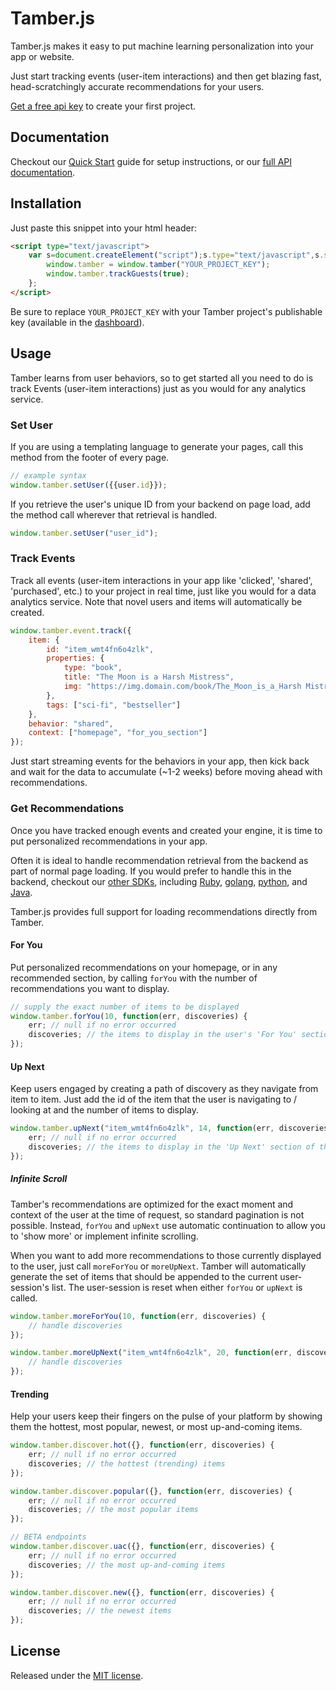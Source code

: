 # Tamber.js

Tamber.js makes it easy to put machine learning personalization into your app or website.

Just start tracking events (user-item interactions) and then get blazing fast, head-scratchingly accurate recommendations for your users.

[Get a free api key][homepage] to create your first project.

## Documentation

Checkout our [Quick Start][quickstart] guide for setup instructions, or our [full API documentation][docs].

## Installation

Just paste this snippet into your html header:

```html
<script type="text/javascript">
    var s=document.createElement("script");s.type="text/javascript",s.src="https://js.tamber.com/1.0.12/tamber.min.js",s.async=!0,document.getElementsByTagName("head")[0].appendChild(s),s.onload=s.onreadystatechange=function(){
        window.tamber = window.tamber("YOUR_PROJECT_KEY");
        window.tamber.trackGuests(true);
    };
</script>
```

Be sure to replace `YOUR_PROJECT_KEY` with your Tamber project's publishable key (available in the [dashboard][dashboard]).

## Usage

Tamber learns from user behaviors, so to get started all you need to do is track Events (user-item interactions) just as you would for any analytics service.

### Set User

If you are using a templating language to generate your pages, call this method from the footer of every page.

```js
// example syntax
window.tamber.setUser({{user.id}});
``` 

If you retrieve the user's unique ID from your backend on page load, add the method call wherever that retrieval is handled.

```js
window.tamber.setUser("user_id");
```


### Track Events

Track all events (user-item interactions in your app like 'clicked', 'shared', 'purchased', etc.) to your project in real time, just like you would for a data analytics service. Note that novel users and items will automatically be created.

```js
window.tamber.event.track({
    item: {
        id: "item_wmt4fn6o4zlk",
        properties: {
            type: "book",
            title: "The Moon is a Harsh Mistress",
            img: "https://img.domain.com/book/The_Moon_is_a_Harsh Mistress.jpg" 
        },
        tags: ["sci-fi", "bestseller"]
    },
    behavior: "shared",
    context: ["homepage", "for_you_section"]
});
```

Just start streaming events for the behaviors in your app, then kick back and wait for the data to accumulate (~1-2 weeks) before moving ahead with recommendations.

### Get Recommendations

Once you have tracked enough events and created your engine, it is time to put personalized recommendations in your app.

Often it is ideal to handle recommendation retrieval from the backend as part of normal page loading. If you would prefer to handle this in the backend, checkout our [other SDKs][sdks], including [Ruby][tamber-ruby], [golang][tamber-go], [python][tamber-python], and [Java][tamber-java].

Tamber.js provides full support for loading recommendations directly from Tamber.

#### For You

Put personalized recommendations on your homepage, or in any recommended section, by calling `forYou` with the number of recommendations you want to display.

```js
// supply the exact number of items to be displayed
window.tamber.forYou(10, function(err, discoveries) {
    err; // null if no error occurred 
    discoveries; // the items to display in the user's 'For You' section
});
```

#### Up Next

Keep users engaged by creating a path of discovery as they navigate from item to item. Just add the id of the item that the user is navigating to / looking at and the number of items to display.

```js
window.tamber.upNext("item_wmt4fn6o4zlk", 14, function(err, discoveries) {
    err; // null if no error occurred 
    discoveries; // the items to display in the 'Up Next' section of the item page
});
```

##### Infinite Scroll

Tamber's recommendations are optimized for the exact moment and context of the user at the time of request, so standard pagination is not possible. Instead, `forYou` and `upNext` use automatic continuation to allow you to 'show more' or implement infinite scrolling. 

When you want to add more recommendations to those currently displayed to the user, just call `moreForYou` or `moreUpNext`. Tamber will automatically generate the set of items that should be appended to the current user-session's list. The user-session is reset when either `forYou` or `upNext` is called.

```js
window.tamber.moreForYou(10, function(err, discoveries) {
    // handle discoveries
});

window.tamber.moreUpNext("item_wmt4fn6o4zlk", 20, function(err, discoveries) {
    // handle discoveries
});
```

#### Trending

Help your users keep their fingers on the pulse of your platform by showing them the hottest, most popular, newest, or most up-and-coming items.

```js
window.tamber.discover.hot({}, function(err, discoveries) {
    err; // null if no error occurred 
    discoveries; // the hottest (trending) items
});

window.tamber.discover.popular({}, function(err, discoveries) {
    err; // null if no error occurred 
    discoveries; // the most popular items
});

// BETA endpoints
window.tamber.discover.uac({}, function(err, discoveries) {
    err; // null if no error occurred 
    discoveries; // the most up-and-coming items
});

window.tamber.discover.new({}, function(err, discoveries) {
    err; // null if no error occurred 
    discoveries; // the newest items
});
```

## License

Released under the [MIT license][mit].

[homepage]: https://tamber.com/
[docs]: https://tamber.com/docs/
[dashboard]: https://dashboard.tamber.com/
[quickstart]: https://tamber.com/docs/start/
[sdks]: https://tamber.com/docs/libs/
[tamber-ruby]: https://github.com/tamber/tamber-ruby
[tamber-go]: https://github.com/tamber/tamber-go
[tamber-python]: https://github.com/tamber/tamber-python
[tamber-java]: https://github.com/tamber/tamber-java
[mit]: https://github.com/tamber/tamber.js/blob/master/LICENSE.md

